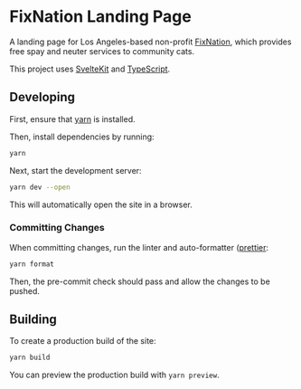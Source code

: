 # FixNation Landing Page

A landing page for Los Angeles-based non-profit [FixNation](https://fixnation.org), which provides free spay and neuter services to community cats.

This project uses [SvelteKit](https://kit.svelte.dev) and [TypeScript](https://www.typescriptlang.org).

## Developing

First, ensure that [yarn](https://yarnpkg.com) is installed.

Then, install dependencies by running:

```bash
yarn
```

Next, start the development server:

```bash
yarn dev --open
```

This will automatically open the site in a browser.

### Committing Changes

When committing changes, run the linter and auto-formatter ([prettier](https://prettier.io):

```bash
yarn format
```

Then, the pre-commit check should pass and allow the changes to be pushed.

## Building

To create a production build of the site:

```bash
yarn build
```

You can preview the production build with `yarn preview`.
